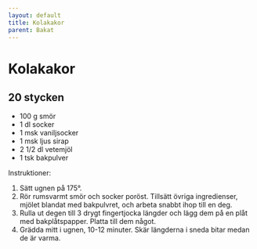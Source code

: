 ```yaml
---
layout: default
title: Kolakakor
parent: Bakat
---
```

# Kolakakor

## 20 stycken

-   100 g smör
-   1 dl socker
-   1 msk vaniljsocker
-   1 msk ljus sirap
-   2 1/2 dl vetemjöl
-   1 tsk bakpulver

Instruktioner:

1.  Sätt ugnen på 175°.
2.  Rör rumsvarmt smör och socker poröst. Tillsätt övriga ingredienser,
    mjölet blandat med bakpulvret, och arbeta snabbt ihop till en deg.
3.  Rulla ut degen till 3 drygt fingertjocka längder och lägg dem på en
    plåt med bakplåtspapper. Platta till dem något.
4.  Grädda mitt i ugnen, 10-12 minuter. Skär längderna i sneda bitar
    medan de är varma.
